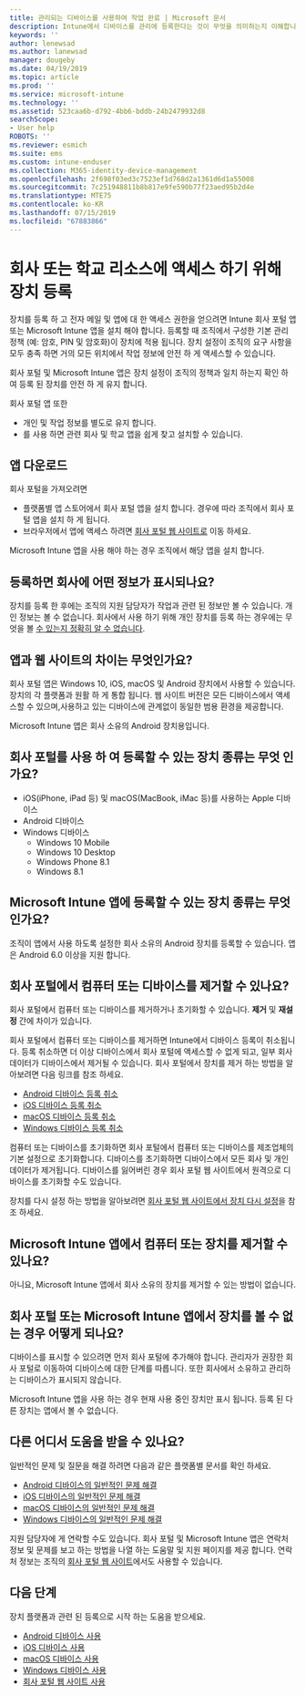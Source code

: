 ```yaml
---
title: 관리되는 디바이스를 사용하여 작업 완료 | Microsoft 문서
description: Intune에서 디바이스를 관리에 등록한다는 것이 무엇을 의미하는지 이해합니다.
keywords: ''
author: lenewsad
ms.author: lanewsad
manager: dougeby
ms.date: 04/19/2019
ms.topic: article
ms.prod: ''
ms.service: microsoft-intune
ms.technology: ''
ms.assetid: 523caa6b-d792-4bb6-bddb-24b2479932d8
searchScope:
- User help
ROBOTS: ''
ms.reviewer: esmich
ms.suite: ems
ms.custom: intune-enduser
ms.collection: M365-identity-device-management
ms.openlocfilehash: 2f698f03ed3c7523ef1d768d2a1361d6d1a55008
ms.sourcegitcommit: 7c251948811b8b817e9fe590b77f23aed95b2d4e
ms.translationtype: MTE75
ms.contentlocale: ko-KR
ms.lasthandoff: 07/15/2019
ms.locfileid: "67883866"
---
```

# <a name="enroll-device-for-access-to-work-or-school-resources"></a>회사 또는 학교 리소스에 액세스 하기 위해 장치 등록
장치를 등록 하 고 전자 메일 및 앱에 대 한 액세스 권한을 얻으려면 Intune 회사 포털 앱 또는 Microsoft Intune 앱을 설치 해야 합니다. 등록할 때 조직에서 구성한 기본 관리 정책 (예: 암호, PIN 및 암호화)이 장치에 적용 됩니다. 장치 설정이 조직의 요구 사항을 모두 충족 하면 거의 모든 위치에서 작업 정보에 안전 하 게 액세스할 수 있습니다.  

회사 포털 및 Microsoft Intune 앱은 장치 설정이 조직의 정책과 일치 하는지 확인 하 여 등록 된 장치를 안전 하 게 유지 합니다. 

회사 포털 앱 또한  
* 개인 및 작업 정보를 별도로 유지 합니다.  
* 를 사용 하면 관련 회사 및 학교 앱을 쉽게 찾고 설치할 수 있습니다.   

## <a name="get-the-apps"></a>앱 다운로드
회사 포털을 가져오려면

- 플랫폼별 앱 스토어에서 회사 포털 앱을 설치 합니다. 경우에 따라 조직에서 회사 포털 앱을 설치 하 게 됩니다.  
- 브라우저에서 앱에 액세스 하려면 [회사 포털 웹 사이트로](https://go.microsoft.com/fwlink/?linkid=2010980) 이동 하세요.  

Microsoft Intune 앱을 사용 해야 하는 경우 조직에서 해당 앱을 설치 합니다.  


## <a name="what-information-can-my-company-see-when-i-enroll"></a>등록하면 회사에 어떤 정보가 표시되나요?
장치를 등록 한 후에는 조직의 지원 담당자가 작업과 관련 된 정보만 볼 수 있습니다. 개인 정보는 볼 수 없습니다. 회사에서 사용 하기 위해 개인 장치를 등록 하는 경우에는 무엇을 볼 [수 있는지 정확히 알 수 없습니다](what-info-can-your-company-see-when-you-enroll-your-device-in-intune.md).  


## <a name="whats-the-difference-between-the-apps-and-the-website"></a>앱과 웹 사이트의 차이는 무엇인가요?
회사 포털 앱은 Windows 10, iOS, macOS 및 Android 장치에서 사용할 수 있습니다. 장치의 각 플랫폼과 원활 하 게 통합 됩니다. 웹 사이트 버전은 모든 디바이스에서 액세스할 수 있으며,사용하고 있는 디바이스에 관계없이 동일한 범용 환경을 제공합니다. 

Microsoft Intune 앱은 회사 소유의 Android 장치용입니다.  

## <a name="what-kind-of-devices-can-you-enroll-with-company-portal"></a>회사 포털를 사용 하 여 등록할 수 있는 장치 종류는 무엇 인가요?
- iOS(iPhone, iPad 등) 및 macOS(MacBook, iMac 등)를 사용하는 Apple 디바이스
- Android 디바이스
- Windows 디바이스
  - Windows 10 Mobile
  - Windows 10 Desktop
  - Windows Phone 8.1
  - Windows 8.1

## <a name="what-kind-of-devices-can-you-enroll-with-the-microsoft-intune-app"></a>Microsoft Intune 앱에 등록할 수 있는 장치 종류는 무엇 인가요?  
조직이 앱에서 사용 하도록 설정한 회사 소유의 Android 장치를 등록할 수 있습니다. 앱은 Android 6.0 이상을 지원 합니다. 

## <a name="can-you-remove-a-computer-or-device-from-the-company-portal"></a>회사 포털에서 컴퓨터 또는 디바이스를 제거할 수 있나요?
회사 포털에서 컴퓨터 또는 디바이스를 제거하거나 초기화할 수 있습니다. **제거** 및 **재설정** 간에 차이가 있습니다.

회사 포털에서 컴퓨터 또는 디바이스를 제거하면 Intune에서 디바이스 등록이 취소됩니다. 등록 취소하면 더 이상 디바이스에서 회사 포털에 액세스할 수 없게 되고, 일부 회사 데이터가 디바이스에서 제거될 수 있습니다. 회사 포털에서 장치를 제거 하는 방법을 알아보려면 다음 링크를 참조 하세요.  

- [Android 디바이스 등록 취소](unenroll-your-device-from-intune-android.md)
- [iOS 디바이스 등록 취소](unenroll-your-device-from-intune-ios.md)
- [macOS 디바이스 등록 취소](unenroll-your-device-from-intune-macos.md)
- [Windows 디바이스 등록 취소](unenroll-your-device-from-intune-windows.md)

컴퓨터 또는 디바이스를 초기화하면 회사 포털에서 컴퓨터 또는 디바이스를 제조업체의 기본 설정으로 초기화합니다. 디바이스를 초기화하면 디바이스에서 모든 회사 및 개인 데이터가 제거됩니다. 디바이스를 잃어버린 경우 회사 포털 웹 사이트에서 원격으로 디바이스를 초기화할 수도 있습니다.  

장치를 다시 설정 하는 방법을 알아보려면 [회사 포털 웹 사이트에서 장치 다시 설정](reset-erase-your-device-cpwebsite.md)을 참조 하세요.  

## <a name="can-you-remove-a-computer-or-device-from-the-microsoft-intune-app"></a>Microsoft Intune 앱에서 컴퓨터 또는 장치를 제거할 수 있나요?
아니요, Microsoft Intune 앱에서 회사 소유의 장치를 제거할 수 있는 방법이 없습니다.  

## <a name="what-if-i-cant-see-my-device-in-the-company-portal-or-microsoft-intune-app"></a>회사 포털 또는 Microsoft Intune 앱에서 장치를 볼 수 없는 경우 어떻게 되나요?
디바이스를 표시할 수 있으려면 먼저 회사 포털에 추가해야 합니다. 관리자가 권장한 회사 포털로 이동하여 디바이스에 대한 단계를 따릅니다. 또한 회사에서 소유하고 관리하는 디바이스가 표시되지 않습니다.

Microsoft Intune 앱을 사용 하는 경우 현재 사용 중인 장치만 표시 됩니다. 등록 된 다른 장치는 앱에서 볼 수 없습니다.  

## <a name="where-else-can-i-go-for-help"></a>다른 어디서 도움을 받을 수 있나요?  
일반적인 문제 및 질문을 해결 하려면 다음과 같은 플랫폼별 문서를 확인 하세요.  

- [Android 디바이스의 일반적인 문제 해결](check-compliance-on-your-device-android.md)  
- [iOS 디바이스의 일반적인 문제 해결](troubleshoot-your-device-ios.md)
- [macOS 디바이스의 일반적인 문제 해결](troubleshoot-your-device-macos.md)
- [Windows 디바이스의 일반적인 문제 해결](troubleshoot-your-device-windows.md)

지원 담당자에 게 연락할 수도 있습니다. 회사 포털 및 Microsoft Intune 앱은 연락처 정보 및 문제를 보고 하는 방법을 나열 하는 도움말 및 지원 페이지를 제공 합니다. 연락처 정보는 조직의 [회사 포털 웹 사이트](https://go.microsoft.com/fwlink/?linkid=2010980)에서도 사용할 수 있습니다.  

## <a name="next-steps"></a>다음 단계  

장치 플랫폼과 관련 된 등록으로 시작 하는 도움을 받으세요.  

- [Android 디바이스 사용](using-your-android-device-with-intune.md)
- [iOS 디바이스 사용](using-your-ios-device-with-intune.md)
- [macOS 디바이스 사용](using-your-macos-device-with-intune.md)
- [Windows 디바이스 사용](using-your-windows-device-with-intune.md)
- [회사 포털 웹 사이트 사용](using-the-intune-company-portal-website.md)


